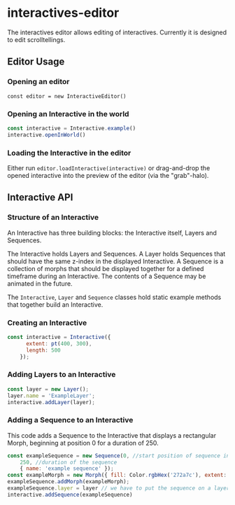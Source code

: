 # interactives-editor

The interactives editor allows editing of interactives. Currently it is designed to edit scrolltellings.

## Editor Usage

### Opening an editor

`const editor = new InteractiveEditor()`

### Opening an Interactive in the world

```js
const interactive = Interactive.example()
interactive.openInWorld()
```

### Loading the Interactive in the editor

Either run `editor.loadInteractive(interactive)` or drag-and-drop the opened interactive into the
preview of the editor (via the "grab"-halo).

## Interactive API

### Structure of an Interactive

An Interactive has three building blocks: the Interactive itself, Layers and Sequences.

The Interactive holds Layers and Sequences. A Layer holds Sequences that should have the same z-index in the displayed Interactive.
A Sequence is a collection of morphs that should be displayed together for a defined timeframe during an Interactive. The contents of a Sequence may be animated in the future.

The `Interactive`, `Layer` and `Sequence` classes hold static example methods that together build an Interactive.

### Creating an Interactive

```js
const interactive = Interactive({
      extent: pt(400, 300),
      length: 500
    });
```

### Adding Layers to an Interactive

```js
const layer = new Layer();
layer.name = 'ExampleLayer';
interactive.addLayer(layer);    
```

### Adding a Sequence to an Interactive

This code adds a Sequence to the Interactive that displays a rectangular Morph, beginning at position 0 for a duration of 250.

```js
const exampleSequence = new Sequence(0, //start position of sequence in the interactive
    250, //duration of the sequence
    { name: 'example sequence' });
const exampleMorph = new Morph({ fill: Color.rgbHex('272a7c'), extent: pt(400, 300) });
exampleSequence.addMorph(exampleMorph);
exampleSequence.layer = layer // we have to put the sequence on a layer in the interactive
interactive.addSequence(exampleSequence)
```